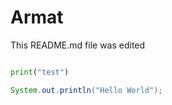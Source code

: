 # Armat

This README.md file was edited

```python

print("test")


```

```java
System.out.println("Hello World");
```
